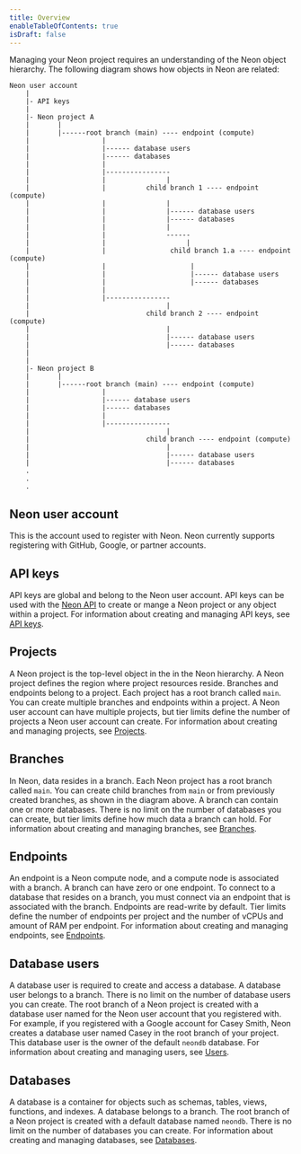 ```yaml
---
title: Overview 
enableTableOfContents: true
isDraft: false
---
```

Managing your Neon project requires an understanding of the Neon object hierarchy. The following diagram shows how objects in Neon are related:

```text
Neon user account
    |
    |- API keys
    | 
    |- Neon project A
    |       |
    |       |------root branch (main) ---- endpoint (compute) 
    |                  |
    |                  |------ database users
    |                  |------ databases           
    |                  |                         
    |                  |----------------
    |                  |               |
    |                  |          child branch 1 ---- endpoint (compute) 
    |                  |               |
    |                  |               |------ database users
    |                  |               |------ databases          
    |                  |               |
    |                  |               ------ 
    |                  |                    | 
    |                  |                child branch 1.a ---- endpoint (compute) 
    |                  |                     |
    |                  |                     |------ database users
    |                  |                     |------ databases
    |                  |
    |                  |----------------
    |                                  |
    |                             child branch 2 ---- endpoint (compute) 
    |                                  |
    |                                  |------ database users
    |                                  |------ databases          
    |
    |
    |- Neon project B
    |       |
    |       |------root branch (main) ---- endpoint (compute) 
    |                  |
    |                  |------ database users
    |                  |------ databases          
    |                  |
    |                  |----------------
    |                                  |    
    |                             child branch ---- endpoint (compute) 
    |                                  |   
    |                                  |------ database users
    |                                  |------ databases
    .
    .
    .
```

## Neon user account

This is the account used to register with Neon. Neon currently supports registering with GitHub, Google, or partner accounts.

## API keys

API keys are global and belong to the Neon user account. API keys can be used with the [Neon API](../../reference/api-refernce) to create or mange a Neon project or any object within a project. For information about creating and managing API keys, see [API keys](../../get-started-with-neon/using-api-keys).

## Projects

A Neon project is the top-level object in the in the Neon hierarchy. A Neon project defines the region where project resources reside. Branches and endpoints belong to a project. Each project has a root branch called `main`. You can create multiple branches and endpoints within a project. A Neon user account can have multiple projects, but tier limits define the number of projects a Neon user account can create. For information about creating and managing projects, see [Projects](tbd).

## Branches

In Neon, data resides in a branch. Each Neon project has a root branch called `main`. You can create child branches from `main` or from previously created branches, as shown in the diagram above. A branch can contain one or more databases. There is no limit on the number of databases you can create, but tier limits define how much data a branch can hold. For information about creating and managing branches, see [Branches](tbd).

## Endpoints

An endpoint is a Neon compute node, and a compute node is associated with a branch. A branch can have zero or one endpoint. To connect to a database that resides on a branch, you must connect via an endpoint that is associated with the branch. Endpoints are read-write by default. Tier limits define the number of endpoints per project and the number of vCPUs and amount of RAM per endpoint. For information about creating and managing endpoints, see [Endpoints](tbd).

## Database users

A database user is required to create and access a database. A database user belongs to a branch. There is no limit on the number of database users you can create. The root branch of a Neon project is created with a database user named for the Neon user account that you registered with. For example, if you registered with a Google account for Casey Smith, Neon creates a database user named Casey in the root branch of your project. This database user is the owner of the default `neondb` database. For information about creating and managing users, see [Users](tbd).

## Databases

A database is a container for objects such as schemas, tables, views, functions, and indexes. A database belongs to a branch. The root branch of a Neon project is created with a default database named `neondb`. There is no limit on the number of databases you can create. For information about creating and managing databases, see [Databases](tbd).
